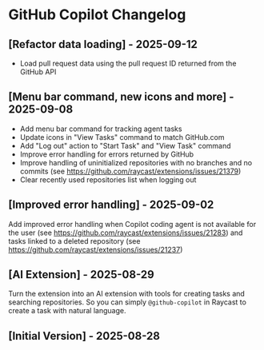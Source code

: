 # GitHub Copilot Changelog

## [Refactor data loading] - 2025-09-12

- Load pull request data using the pull request ID returned from the GitHub API

## [Menu bar command, new icons and more] - 2025-09-08

- Add menu bar command for tracking agent tasks
- Update icons in "View Tasks" command to match GitHub.com
- Add "Log out" action to "Start Task" and "View Task" command
- Improve error handling for errors returned by GitHub
- Improve handling of uninitialized repositories with no branches and no commits (see https://github.com/raycast/extensions/issues/21379)
- Clear recently used repositories list when logging out

## [Improved error handling] - 2025-09-02

Add improved error handling when Copilot coding agent is not available for the user (see https://github.com/raycast/extensions/issues/21283) and tasks linked to a deleted repository (see https://github.com/raycast/extensions/issues/21237)

## [AI Extension] - 2025-08-29

Turn the extension into an AI extension with tools for creating tasks and searching repositories. So you can simply `@github-copilot` in Raycast to create a task with natural language.

## [Initial Version] - 2025-08-28
